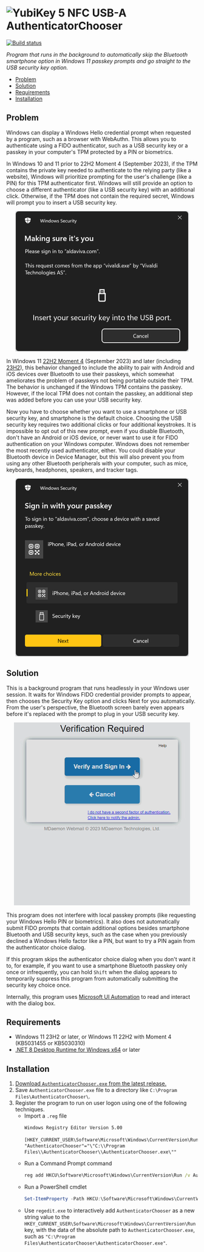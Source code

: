 <img src="AuthenticatorChooser/YubiKey.ico" height="24" alt="YubiKey 5 NFC USB-A" /> AuthenticatorChooser
===

[![Build status](https://img.shields.io/github/actions/workflow/status/Aldaviva/AuthenticatorChooser/dotnet.yml?branch=master&logo=github)](https://github.com/Aldaviva/AuthenticatorChooser/actions/workflows/dotnet.yml)

*Program that runs in the background to automatically skip the Bluetooth smartphone option in Windows 11 passkey prompts and go straight to the USB security key option.*

<!-- MarkdownTOC autolink="true" bracket="round" autoanchor="false" levels="1,2,3" -->

- [Problem](#problem)
- [Solution](#solution)
- [Requirements](#requirements)
- [Installation](#installation)

<!-- /MarkdownTOC -->

## Problem

Windows can display a Windows Hello credential prompt when requested by a program, such as a browser with WebAuthn. This allows you to authenticate using a FIDO authenticator, such as a USB security key or a passkey in your computer's TPM protected by a PIN or biometrics.

In Windows 10 and 11 prior to 22H2 Moment 4 (September 2023), if the TPM contains the private key needed to authenticate to the relying party (like a website), Windows will prioritize prompting for the user's challenge (like a PIN) for this TPM authenticator first. Windows will still provide an option to choose a different authenticator (like a USB security key) with an additional click. Otherwise, if the TPM does not contain the required secret, Windows will prompt you to insert a USB security key.

<p align="center"><img src=".github/images/usb-prompt.png" alt="usb security key prompt" width="456" /></p> 

In Windows 11 [22H2 Moment 4](https://www.bleepingcomputer.com/news/microsoft/windows-11-moment-4-update-released-here-are-the-many-new-features/) (September 2023) and later (including [23H2](https://www.bleepingcomputer.com/news/microsoft/windows-11-23h2-new-features-in-the-windows-11-2023-update/)), this behavior changed to include the ability to pair with Android and iOS devices over Bluetooth to use their passkeys, which somewhat ameliorates the problem of passkeys not being portable outside their TPM. The behavior is unchanged if the Windows TPM contains the passkey. However, if the local TPM does not contain the passkey, an additional step was added before you can use your USB security key.

Now you have to choose whether you want to use a smartphone or USB security key, and smartphone is the default choice. Choosing the USB security key requires two additional clicks or four additional keystrokes. It is impossible to opt out of this new prompt, even if you disable Bluetooth, don't have an Android or iOS device, or never want to use it for FIDO authentication on your Windows computer. Windows does not remember the most recently used authenticator, either. You could disable your Bluetooth device in Device Manager, but this will also prevent you from using any other Bluetooth peripherals with your computer, such as mice, keyboards, headphones, speakers, and tracker tags.

<p align="center"><img src=".github/images/authenticator-prompt.png" alt="authenticator prompt" width="456" /></p>     

## Solution

This is a background program that runs headlessly in your Windows user session. It waits for Windows FIDO credential provider prompts to appear, then chooses the Security Key option and clicks Next for you automatically. From the user's perspective, the Bluetooth screen barely even appears before it's replaced with the prompt to plug in your USB security key.

<p align="center"><img src=".github/images/demo.gif" alt="demo" width="464" /></p>     

This program does not interfere with local passkey prompts (like requesting your Windows Hello PIN or biometrics). It also does not automatically submit FIDO prompts that contain additional options besides smartphone Bluetooth and USB security keys, such as the case when you previously declined a Windows Hello factor like a PIN, but want to try a PIN again from the authenticator choice dialog.

If this program skips the authenticator choice dialog when you don't want it to, for example, if you want to use a smartphone Bluetooth passkey only once or infrequently, you can hold `Shift` when the dialog appears to temporarily suppress this program from automatically submitting the security key choice once.

Internally, this program uses [Microsoft UI Automation](https://learn.microsoft.com/en-us/windows/win32/winauto/uiauto-uiautomationoverview) to read and interact with the dialog box.

## Requirements

- Windows 11 23H2 or later, or Windows 11 22H2 with Moment 4 (KB5031455 or KB5030310)
- [.NET 8 Desktop Runtime for Windows x64](https://dotnet.microsoft.com/en-us/download/dotnet/8.0) or later

## Installation

1. [Download `AuthenticatorChooser.exe` from the latest release.](https://github.com/Aldaviva/AuthenticatorChooser/releases/latest/download/AuthenticatorChooser.exe)
1. Save `AuthenticatorChooser.exe` file to a directory like `C:\Program Files\AuthenticatorChooser\`.
1. Register the program to run on user logon using one of the following techniques.
    - Import a `.reg` file
        ```reg
        Windows Registry Editor Version 5.00

        [HKEY_CURRENT_USER\Software\Microsoft\Windows\CurrentVersion\Run]
        "AuthenticatorChooser"="\"C:\\Program Files\\AuthenticatorChooser\\AuthenticatorChooser.exe\""
        ```
    - Run a Command Prompt command
        ```bat
        reg add HKCU\Software\Microsoft\Windows\CurrentVersion\Run /v AuthenticatorChooser /d """C:\Program Files\AuthenticatorChooser\AuthenticatorChooser.exe"""
        ```
    - Run a PowerShell cmdlet
        ```ps1
        Set-ItemProperty -Path HKCU:\Software\Microsoft\Windows\CurrentVersion\Run -Name AuthenticatorChooser -Value """C:\Program Files\AuthenticatorChooser\AuthenticatorChooser.exe"""
        ```
    - Use `regedit.exe` to interactively add `AuthenticatorChooser` as a new string value to the `HKEY_CURRENT_USER\Software\Microsoft\Windows\CurrentVersion\Run` key, with the data of the absolute path to `AuthenticatorChooser.exe`, such as `"C:\Program Files\AuthenticatorChooser\AuthenticatorChooser.exe"`.